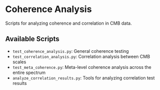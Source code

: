 # Coherence Analysis

Scripts for analyzing coherence and correlation in CMB data.

## Available Scripts

- `test_coherence_analysis.py`: General coherence testing
- `test_correlation_analysis.py`: Correlation analysis between CMB scales
- `test_meta_coherence.py`: Meta-level coherence analysis across the entire spectrum
- `analyze_correlation_results.py`: Tools for analyzing correlation test results
